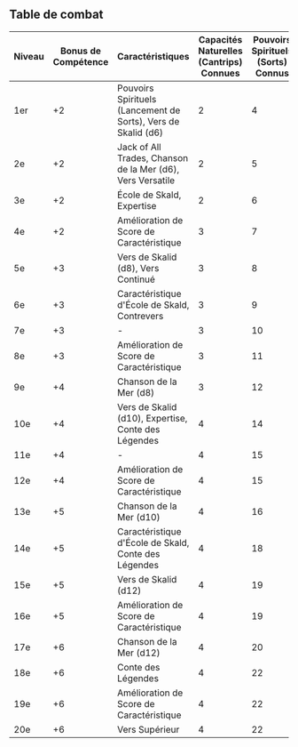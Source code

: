 ## Table de combat

| Niveau | Bonus de Compétence | Caractéristiques                                              | Capacités Naturelles (Cantrips) Connues | Pouvoirs Spirituels (Sorts) Connus | 1er | 2e  | 3e  | 4e  | 5e  | 6e  | 7e  | 8e  | 9e  |
| ------ | ------------------- | ------------------------------------------------------------- | --------------------------------------- | ---------------------------------- | --- | --- | --- | --- | --- | --- | --- | --- | --- |
| 1er    | +2                  | Pouvoirs Spirituels (Lancement de Sorts), Vers de Skalid (d6) | 2                                       | 4                                  | 2   | —   | —   | —   | —   | —   | —   | —   | —   |
| 2e     | +2                  | Jack of All Trades, Chanson de la Mer (d6), Vers Versatile    | 2                                       | 5                                  | 3   | —   | —   | —   | —   | —   | —   | —   | —   |
| 3e     | +2                  | École de Skald, Expertise                                     | 2                                       | 6                                  | 4   | 2   | —   | —   | —   | —   | —   | —   | —   |
| 4e     | +2                  | Amélioration de Score de Caractéristique                      | 3                                       | 7                                  | 4   | 3   | —   | —   | —   | —   | —   | —   | —   |
| 5e     | +3                  | Vers de Skalid (d8), Vers Continué                            | 3                                       | 8                                  | 4   | 3   | 2   | —   | —   | —   | —   | —   | —   |
| 6e     | +3                  | Caractéristique d'École de Skald, Contrevers                  | 3                                       | 9                                  | 4   | 3   | 3   | —   | —   | —   | —   | —   | —   |
| 7e     | +3                  | -                                                             | 3                                       | 10                                 | 4   | 3   | 3   | 1   | —   | —   | —   | —   | —   |
| 8e     | +3                  | Amélioration de Score de Caractéristique                      | 3                                       | 11                                 | 4   | 3   | 3   | 2   | —   | —   | —   | —   | —   |
| 9e     | +4                  | Chanson de la Mer (d8)                                        | 3                                       | 12                                 | 4   | 3   | 3   | 3   | 1   | —   | —   | —   | —   |
| 10e    | +4                  | Vers de Skalid (d10), Expertise, Conte des Légendes           | 4                                       | 14                                 | 4   | 3   | 3   | 3   | 2   | —   | —   | —   | —   |
| 11e    | +4                  | -                                                             | 4                                       | 15                                 | 4   | 3   | 3   | 3   | 2   | 1   | —   | —   | —   |
| 12e    | +4                  | Amélioration de Score de Caractéristique                      | 4                                       | 15                                 | 4   | 3   | 3   | 3   | 2   | 1   | —   | —   | —   |
| 13e    | +5                  | Chanson de la Mer (d10)                                       | 4                                       | 16                                 | 4   | 3   | 3   | 3   | 2   | 1   | 1   | —   | —   |
| 14e    | +5                  | Caractéristique d'École de Skald, Conte des Légendes          | 4                                       | 18                                 | 4   | 3   | 3   | 3   | 2   | 1   | 1   | —   | —   |
| 15e    | +5                  | Vers de Skalid (d12)                                          | 4                                       | 19                                 | 4   | 3   | 3   | 3   | 2   | 1   | 1   | 1   | —   |
| 16e    | +5                  | Amélioration de Score de Caractéristique                      | 4                                       | 19                                 | 4   | 3   | 3   | 3   | 2   | 1   | 1   | 1   | —   |
| 17e    | +6                  | Chanson de la Mer (d12)                                       | 4                                       | 20                                 | 4   | 3   | 3   | 3   | 2   | 1   | 1   | 1   | 1   |
| 18e    | +6                  | Conte des Légendes                                            | 4                                       | 22                                 | 4   | 3   | 3   | 3   | 3   | 1   | 1   | 1   | 1   |
| 19e    | +6                  | Amélioration de Score de Caractéristique                      | 4                                       | 22                                 | 4   | 3   | 3   | 3   | 3   | 2   | 1   | 1   | 1   |
| 20e    | +6                  | Vers Supérieur                                                | 4                                       | 22                                 | 4   | 3   | 3   | 3   | 3   | 2   | 2   | 1   | 1   |
